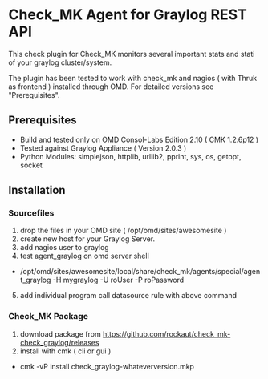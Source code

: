 # Check_MK Agent for Graylog REST API
 
This check plugin for Check_MK monitors several important stats and stati of your graylog cluster/system. 
 
The plugin has been tested to work with check_mk and nagios ( with Thruk as frontend ) installed through OMD. For detailed versions see "Prerequisites". 

## Prerequisites
- Build and tested only on OMD Consol-Labs Edition 2.10 ( CMK 1.2.6p12 )
- Tested against Graylog Appliance ( Version 2.0.3 )
- Python Modules: simplejson, httplib, urllib2, pprint, sys, os, getopt, socket

## Installation

### Sourcefiles

1. drop the files in your OMD site ( /opt/omd/sites/awesomesite )
2. create new host for your Graylog Server.
3. add nagios user to graylog
4. test agent_graylog on omd server shell
 * /opt/omd/sites/awesomesite/local/share/check_mk/agents/special/agent_graylog -H mygraylog -U roUser -P roPassword
5. add individual program call datasource rule with above command

### Check_MK Package

1. download package from https://github.com/rockaut/check_mk-check_graylog/releases
2. install with cmk ( cli or gui )
 * cmk -vP install check_graylog-whateverversion.mkp

